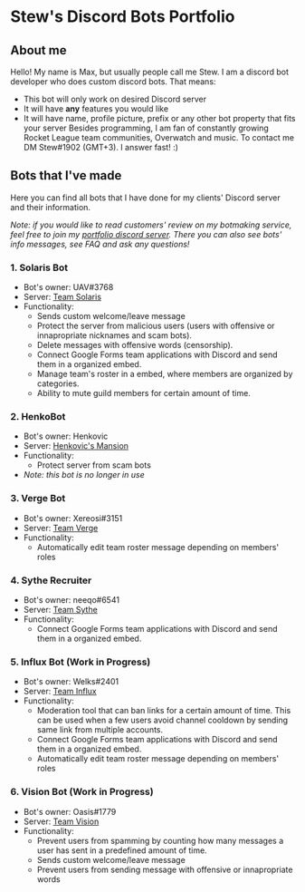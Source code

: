 # Stew's Discord Bots Portfolio

## About me
Hello! My name is Max, but usually people call me Stew. I am a discord bot developer who does custom discord bots. That means:
* This bot will only work on desired Discord server
* It will have **any** features you would like
* It will have name, profile picture, prefix or any other bot property that fits your server
Besides programming, I am fan of constantly growing Rocket League team communities, Overwatch and music. To contact me DM Stew#1902 (GMT+3). I answer fast! :)

## Bots that I've made
Here you can find all bots that I have done for my clients' Discord server and their information.

*Note: if you would like to read customers' review on my botmaking service, feel free to join my [portfolio discord server](https://discord.gg/dXES6RYtAq).
There you can also see bots' info messages, see FAQ and ask any questions!*
### 1. Solaris Bot
* Bot's owner: UAV#3768
* Server: [Team Solaris](https://discord.gg/NQgK7hq)
* Functionality:
    * Sends custom welcome/leave message
    * Protect the server from malicious users (users with offensive or innapropriate nicknames and scam bots).
    * Delete messages with offensive words (censorship).
    * Connect Google Forms team applications with Discord and send them in a organized embed.
    * Manage team's roster in a embed, where members are organized by categories.
    * Ability to mute guild members for certain amount of time.
### 2. HenkoBot
* Bot's owner: Henkovic 
* Server: [Henkovic's Mansion](https://discord.gg/W2etSrT)
* Functionality:
    * Protect server from scam bots
* _Note: this bot is no longer in use_
### 3. Verge Bot
* Bot's owner: Xereosi#3151
* Server: [Team Verge](https://discord.gg/QZPW4zG)
* Functionality:
    * Automatically edit team roster message depending on members' roles
### 4. Sythe Recruiter
* Bot's owner: neeqo#6541
* Server: [Team Sythe](https://discord.gg/Vsm6rFW)
* Functionality:
    * Connect Google Forms team applications with Discord and send them in a organized embed.
### 5. Influx Bot (Work in Progress)
* Bot's owner: Welks#2401
* Server: [Team Influx](https://discord.gg/6YAqth3)
* Functionality:
    * Moderation tool that can ban links for a certain amount of time. This can be used when a few users avoid channel cooldown by sending same link from multiple accounts.
    * Connect Google Forms team applications with Discord and send them in a organized embed.
    * Automatically edit team roster message depending on members' roles
### 6. Vision Bot (Work in Progress)
* Bot's owner: Oasis#1779
* Server: [Team Vision](https://discord.gg/5SWWCBu)
* Functionality:
    * Prevent users from spamming by counting how many messages a user has sent in a predefined amount of time.
    * Sends custom welcome/leave message
    * Prevent users from sending message with offensive or innapropriate words
